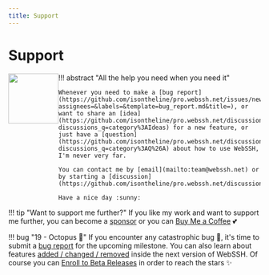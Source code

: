 ```yaml
---
title: Support
---
```


# Support

!!! abstract "All the help you need when you need it"
    <img src="https://avatars.githubusercontent.com/u/44212923?v=4" style="width: 100px; margin-bottom: 15px; float: left;" />

    Whenever you need to make a [bug report](https://github.com/isontheline/pro.webssh.net/issues/new?assignees=&labels=&template=bug_report.md&title=), or want to share an [idea](https://github.com/isontheline/pro.webssh.net/discussions?discussions_q=category%3AIdeas) for a new feature, or just have a [question](https://github.com/isontheline/pro.webssh.net/discussions?discussions_q=category%3AQ%26A) about how to use WebSSH, I'm never very far.

    You can contact me by [email](mailto:team@webssh.net) or by starting a [discussion](https://github.com/isontheline/pro.webssh.net/discussions).

    Have a nice day :sunny:

!!! tip "Want to support me further?"
    If you like my work and want to support me further, you can become a [sponsor](https://github.com/sponsors/isontheline) or you can [Buy Me a Coffee](https://www.buymeacoffee.com/isontheline) :two_hearts:

!!! bug "19 - Octopus :octopus:"
    If you encounter any catastrophic bug :bug:, it's time to submit a [bug report](https://github.com/isontheline/pro.webssh.net/issues/new?assignees=&labels=&template=bug_report.md&title=) for the upcoming milestone.
    You can also learn about features [added / changed / removed](/documentation/changelog/19/) inside the next version of WebSSH.
    Of course you can [Enroll to Beta Releases](/documentation/becoming-external-tester/) in order to reach the stars :sparkles:
